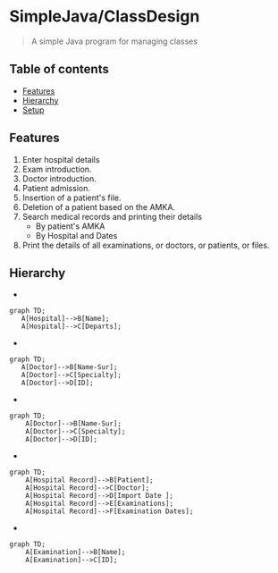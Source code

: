 # SimpleJava/ClassDesign
> A simple Java program for managing classes
 
 ## Table of contents
* [Features](#features)
* [Hierarchy](#hierarchy)
* [Setup](#setup)

 

 
 ## Features
 1. Enter hospital details 
 2. Exam introduction.
 3. Doctor introduction.
 4. Patient admission.
 5. Insertion of a patient's file.
 6. Deletion of a patient based on the AMKA.
 7. Search medical records and printing their details
    * By patient's AMKA
    * By Hospital and Dates
 8. Print the details of all examinations, or doctors, or patients, or files.

## Hierarchy

*
 ```mermaid
graph TD;
    A[Hospital]-->B[Name];
    A[Hospital]-->C[Departs];

```
*
 ```mermaid
graph TD;
    A[Doctor]-->B[Name-Sur];
    A[Doctor]-->C[Specialty];
    A[Doctor]-->D[ID];

```
*
```mermaid
graph TD;
    A[Doctor]-->B[Name-Sur];
    A[Doctor]-->C[Specialty];
    A[Doctor]-->D[ID];

```
*
```mermaid
graph TD;
    A[Hospital Record]-->B[Patient];
    A[Hospital Record]-->C[Doctor];
    A[Hospital Record]-->D[Import Date ];
    A[Hospital Record]-->E[Examinations];
    A[Hospital Record]-->F[Examination Dates];

```
*
```mermaid
graph TD;
    A[Examination]-->B[Name];
    A[Examination]-->C[ID];


```

 

